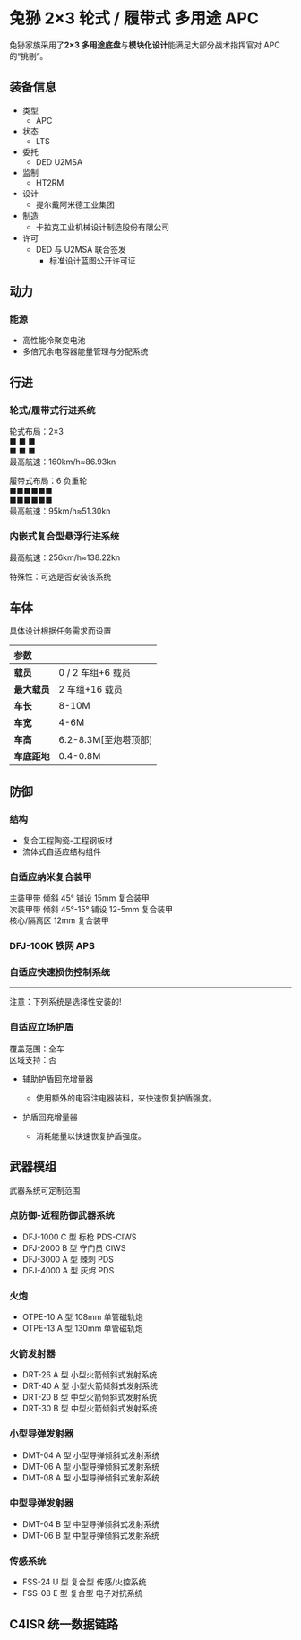 # 兔狲 2×3 轮式 / 履带式 多用途 APC

兔狲家族采用了**2×3 多用途底盘**与**模块化设计**能满足大部分战术指挥官对 APC 的“挑剔”。

## 装备信息

- 类型
  - APC
- 状态
  - LTS
- 委托
  - DED U2MSA
- 监制
  - HT2RM
- 设计
  - 提尔戴阿米德工业集团
- 制造
  - 卡拉克工业机械设计制造股份有限公司
- 许可
  - DED 与 U2MSA 联合签发
    - 标准设计蓝图公开许可证

## 动力

### 能源

- 高性能冷聚变电池
- 多倍冗余电容器能量管理与分配系统

## 行进

### 轮式/履带式行进系统

轮式布局：2×3  
■ ■ ■  
■ ■ ■  
最高航速：160km/h≈86.93kn

履带式布局：6 负重轮  
■■■■■■  
■■■■■■  
最高航速：95km/h≈51.30kn

### 内嵌式复合型悬浮行进系统

最高航速：256km/h≈138.22kn

特殊性：可选是否安装该系统

## 车体

具体设计根据任务需求而设置

| **参数**     |                      |
| :----------- | :------------------- |
| **载员**     | 0 / 2 车组+6 载员    |
| **最大载员** | 2 车组+16 载员       |
| **车长**     | 8-10M                |
| **车宽**     | 4-6M                 |
| **车高**     | 6.2-8.3M[至炮塔顶部] |
| **车底距地** | 0.4-0.8M             |

## 防御

### 结构

- 复合工程陶瓷-工程钢板材
- 流体式自适应结构组件

### 自适应纳米复合装甲

主装甲带 倾斜 45° 铺设 15mm 复合装甲  
次装甲带 倾斜 45°-15° 铺设 12-5mm 复合装甲  
核心/隔离区 12mm 复合装甲

### DFJ-100K 铁网 APS

### 自适应快速损伤控制系统

---

注意：下列系统是选择性安装的!

### 自适应立场护盾

覆盖范围：全车  
区域支持：否

- 辅助护盾回充增量器

  - 使用额外的电容注电器装料，来快速恢复护盾强度。

- 护盾回充增量器
  - 消耗能量以快速恢复护盾强度。

## 武器模组

武器系统可定制范围

### 点防御-近程防御武器系统

- DFJ-1000 C 型 标枪 PDS-CIWS
- DFJ-2000 B 型 守门员 CIWS
- DFJ-3000 A 型 棘刺 PDS
- DFJ-4000 A 型 灰烬 PDS

### 火炮

- OTPE-10 A 型 108mm 单管磁轨炮
- OTPE-13 A 型 130mm 单管磁轨炮

### 火箭发射器

- DRT-26 A 型 小型火箭倾斜式发射系统
- DRT-40 A 型 小型火箭倾斜式发射系统
- DRT-20 B 型 中型火箭倾斜式发射系统
- DRT-30 B 型 中型火箭倾斜式发射系统

### 小型导弹发射器

- DMT-04 A 型 小型导弹倾斜式发射系统
- DMT-06 A 型 小型导弹倾斜式发射系统
- DMT-08 A 型 小型导弹倾斜式发射系统

### 中型导弹发射器

- DMT-04 B 型 中型导弹倾斜式发射系统
- DMT-06 B 型 中型导弹倾斜式发射系统

### 传感系统

- FSS-24 U 型 复合型 传感/火控系统
- FSS-08 E 型 复合型 电子对抗系统

## C4ISR 统一数据链路
